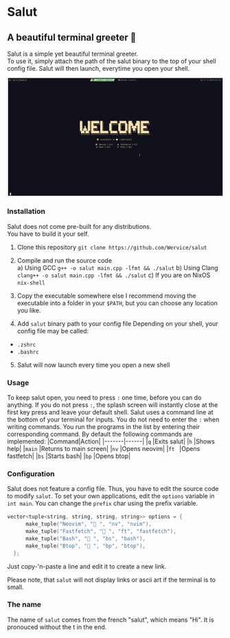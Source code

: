 # Salut
## A beautiful terminal greeter 🌸

Salut is a simple yet beautiful terminal greeter.   
To use it, simply attach the path of the salut binary to the top of your shell config file.
Salut will then launch, everytime you open your shell.

<div align="center">
<img src="screenshot.png" width="500" alt="Salut in action" />
</div>

### Installation
Salut does not come pre-built for any distributions.   
You have to build it your self.

1. Clone this repository
`git clone https://github.com/Wervice/salut`
2. Compile and run the source code   
a) Using GCC
`g++ -o salut main.cpp -lfmt && ./salut`
b) Using Clang
`clang++ -o salut main.cpp -lfmt && ./salut`
c) If you are on NixOS
`nix-shell`

3. Copy the executable somewhere else
I recommend moving the executable into a folder in your `$PATH`, but you can choose any location you like.
4. Add `salut` binary path to your config file
Depending on your shell, your config file may be called:
- `.zshrc`
- `.bashrc`
5. Salut will now launch every time you open a new shell

### Usage
To keep salut open, you need to press `:` one time, before you can do anything.
If you do not press `:`, the splash screen will instantly close at the first key press and leave your default shell.
Salut uses a command line at the bottom of your terminal for inputs. You do not need to enter the `:` when writing commands.
You run the programs in the list by entering their corresponding command.
By default the following commands are implemented:
|Command|Action|
|-------|------|
|`q`    |Exits salut|
|`h`    |Shows help|
|`main` |Returns to main screen|
|`nv`   |Opens neovim|
|`ft `  |Opens fastfetch|
|`bs`   |Starts bash|
|`bp`   |Opens btop|

### Configuration
Salut does not feature a config file. Thus, you have to edit the source code to modify `salut`.
To set your own applications, edit the `options` variable in `int main`.
You can change the `prefix` char using the prefix variable.

```cpp
vector<tuple<string, string, string, string>> options = {
      make_tuple("Neovim", " ", "nv", "nvim"),
      make_tuple("Fastfetch", " ", "ft", "fastfetch"),
      make_tuple("Bash", " ", "bs", "bash"),
      make_tuple("Btop", " ", "bp", "btop"),
  };
```
Just copy-'n-paste a line and edit it to create a new link.

Please note, that `salut` will not display links or ascii art if the terminal is to small.

### The name
The name of `salut` comes from the french "salut", which means "Hi".
It is pronouced without the t in the end.
